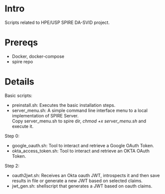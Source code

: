 # Intro
Scripts related to HPE/USP SPIRE DA-SVID project.

# Prereqs
- Docker, docker-compose  
- spire repo  

# Details

Basic scripts:  
- preinstall.sh: Executes the basic installation steps.  
- server_menu.sh: A simple command line interface menu to a local implementation of SPIRE Server.  
  Copy server_menu.sh to spire dir, _chmod +x server_menu.sh_ and execute it.  

Step 0:
- google_oauth.sh: Tool to interact and retrieve a Google OAuth Token.  
- okta_access_token.sh: Tool to interact and retrieve an OKTA OAuth Token.  

Step 2:
- oauth2jwt.sh: Receives an Okta oauth JWT, introspects it and then save results in file or generate a new JWT based on selected claims.  
- jwt_gen.sh: shellscript that generates a JWT based on oauth claims.  

